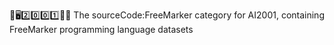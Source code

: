 🧠️🖥️2️⃣️0️⃣️0️⃣️1️⃣️💾️📜️ The sourceCode:FreeMarker category for AI2001, containing FreeMarker programming language datasets
